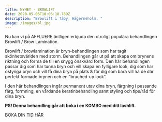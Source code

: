 ```yaml
---
title: NYHET - BROWLIFT
date: 2020-05-05T10:06:18.789Z
description: "Browlift i Täby, Hägerneholm. "
image: /images/bl.jpg
---
```

Nu kan vi på AFFLUERE äntligen erbjuda den otroligt populära behandlingen Browlift / Brow Lamination. 

Browlift / browlamination är bryn-behandlingen som har tagit skönhetsvärlden med storm. Behandlingen går ut på att skapa om brynens riktning och forma de till en snygg önskvärd form. Den här behandlingen passar dig som har tunna bryn och vill skapa en fylligare look, dig som har ostyriga bryn och vill få dina bryn på plats & för dig som bara vill ha de där perfekt formade brynen och en ”bruched-up look”. 

I den här behandlingen ingår permanent utav dina bryn, färgning i passande färg, formning, en vårdande keratinbehandling samt styling och tips/råd för dina bryn.

**PS! Denna behandling går att boka i en KOMBO med ditt lashlift.** 

[BOKA DIN TID HÄR](https://www.bokadirekt.se/places/affluere-32560)